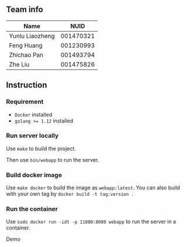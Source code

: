 ## Team info

|Name           |NUID     |
|---------------|---------|
|Yunlu Liaozheng|001470321|
|Feng Huang     |001230993|
|Zhichao Pan    |001493794|
|Zhe Liu        |001475826|

## Instruction

### Requirement

* `Docker` installed
* `golang >= 1.12` installed

### Run server locally

Use `make` to build the project.

Then use `bin/webapp` to run the server.

### Build docker image

Use `make docker` to build the image as `webapp:latest`. You can also build with your own tag by `docker build -t tag:version .`

### Run the container

Use `sudo docker run -idt -p 11080:8080 webapp` to run the server in a container.

Demo
